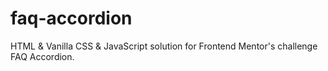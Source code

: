 # faq-accordion
HTML &amp; Vanilla CSS &amp; JavaScript solution for Frontend Mentor's challenge FAQ Accordion.
